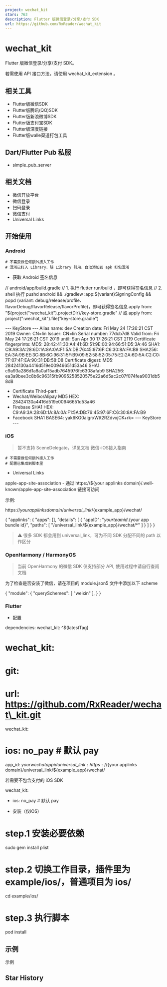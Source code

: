 ```yaml
---
project: wechat_kit
stars: 763
description: Flutter 版微信登录/分享/支付 SDK
url: https://github.com/RxReader/wechat_kit
---
```


wechat\_kit
===========

Flutter 版微信登录/分享/支付 SDK。

若需使用 API 接口方法，请使用 wechat\_kit\_extension 。

相关工具
----

-   Flutter版微信SDK
-   Flutter版腾讯(QQ)SDK
-   Flutter版新浪微博SDK
-   Flutter版支付宝SDK
-   Flutter版深度链接
-   Flutter版walle渠道打包工具

Dart/Flutter Pub 私服
-------------------

-   simple\_pub\_server

相关文档
----

-   微信开放平台
-   微信登录
-   扫码登录
-   微信支付
-   Universal Links

开始使用
----

### Android

```
# 不需要做任何额外接入工作
# 混淆已打入 Library，随 Library 引用，自动添加到 apk 打包混淆
```

-   获取 Android 签名信息

// android/app/build.gradle
// 1. 执行 flutter run/build ，即可获得签名信息
// 2. shell 执行 pushd android && ./gradlew :app:${variant}SigningConfig && popd (variant: debug/release/profile、flavorDebug/flavorRelease/flavorProfile)，即可获得签名信息
apply from: "${project(":wechat\_kit").projectDir}/key-store.gradle"
// 或
apply from: project(":wechat\_kit").file("key-store.gradle")

\--- KeyStore ---
Alias name: dev
Creation date: Fri May 24 17:26:21 CST 2019
Owner: CN=lin
Issuer: CN=lin
Serial number: 77dcb7d8
Valid from: Fri May 24 17:26:21 CST 2019 until: Sun Apr 30 17:26:21 CST 2119
Certificate fingerprints:
MD5: 28:42:41:30:A4:41:6D:51:9E:00:94:66:51:D5:3A:46
SHA1: C9:A9:3A:28:6D:1A:8A:0A:F1:5A:DB:76:45:97:6F:C6:30:8A:FA:B9
SHA256: EA:3A:9B:EE:3C:8B:6C:96:31:5F:B9:09:52:58:52:05:75:E2:2A:6D:5A:C2:C0:7F:07:4F:EA:90:31:DB:58:D8
Certificate digest:
MD5: 28424130a4416d519e00946651d53a46
SHA1: c9a93a286d1a8a0af15adb7645976fc6308afab9
SHA256: ea3a9bee3c8b6c96315fb9095258520575e22a6d5ac2c07f074fea9031db58d8
+ Certificate Third-part:
+ Wechat/Weibo/Alipay MD5 HEX: 28424130a4416d519e00946651d53a46
+ Firebase SHA1 HEX: C9:A9:3A:28:6D:1A:8A:0A:F1:5A:DB:76:45:97:6F:C6:30:8A:FA:B9
+ Facebook SHA1 BASE64: yak6KG0aigrxWtt2RZdvxjCK+rk=
\--- KeyStore ---

### iOS

> 暂不支持 SceneDelegate，详见文档 微信-iOS接入指南

```
# 不需要做任何额外接入工作
# 配置已集成到脚本里
```

-   Universal Links

apple-app-site-association - 通过 https://${your applinks domain}/.well-known/apple-app-site-association 链接可访问

示例:

https://${your applinks domain}/universal\_link/${example\_app}/wechat/

{
  "applinks": {
    "apps": \[\],
    "details": \[
      {
        "appID": "${your team id}.${your app bundle id}",
        "paths": \[
          "/universal\_link/${example\_app}/wechat/\*"
        \]
      }
    \]
  }
}

> ⚠️ 很多 SDK 都会用到 universal\_link，可为不同 SDK 分配不同的 path 以作区分

### OpenHarmony / HarmonyOS

> 当前 OpenHarmony 的微信 SDK 仅支持部分 API, 使用过程中请自行查阅文档

为了检查是否安装了微信，请在项目的 module.json5 文件中添加以下 scheme

{
  "module": {
    "querySchemes": \[
      "weixin"
    \],
  }
}

### Flutter

-   配置

dependencies:
  wechat\_kit: ^${latestTag}
#  wechat\_kit:
#    git:
#      url: https://github.com/RxReader/wechat\_kit.git

wechat\_kit:
#  ios: no\_pay # 默认 pay
  app\_id: ${your wechat app id}
  universal\_link: https://${your applinks domain}/universal\_link/${example\_app}/wechat/

若需要不包含支付的 iOS SDK

wechat\_kit:
+  ios: no\_pay # 默认 pay

-   安装（仅iOS）

# step.1 安装必要依赖
sudo gem install plist
# step.2 切换工作目录，插件里为 example/ios/，普通项目为 ios/
cd example/ios/
# step.3 执行脚本
pod install

示例
--

示例

Star History
------------
